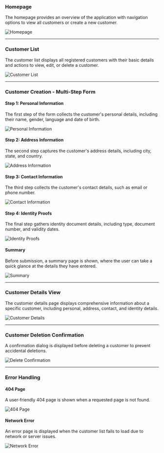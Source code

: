 ### Homepage

The homepage provides an overview of the application with navigation options to view all customers or create a new customer.

![Homepage](./screenshots/landing_page.png)

---

### Customer List

The customer list displays all registered customers with their basic details and actions to view, edit, or delete a customer.

![Customer List](./screenshots/customer_list.png)

---

### Customer Creation - Multi-Step Form

#### Step 1: Personal Information

The first step of the form collects the customer's personal details, including their name, gender, language and date of birth.

![Personal Information](./screenshots/personal_details.png)

#### Step 2: Address Information

The second step captures the customer's address details, including city, state, and country.

![Address Information](./screenshots/address_details.png)

#### Step 3: Contact Information

The third step collects the customer's contact details, such as email or phone number.

![Contact Information](./screenshots/contact_details.png)

#### Step 4: Identity Proofs

The final step gathers identity document details, including type, document number, and validity dates.

![Identity Proofs](./screenshots/identity_details.png)

#### Summary

Before submission, a summary page is shown, where the user can take a quick glance at the details they have entered.

![Summary](./screenshots/summary.png)

---

### Customer Details View

The customer details page displays comprehensive information about a specific customer, including personal, address, contact, and identity details.

![Customer Details](./screenshots/customer_details.png)

---

### Customer Deletion Confirmation

A confirmation dialog is displayed before deleting a customer to prevent accidental deletions.

![Delete Confirmation](./screenshots/delete_customer_modal.png)

---

### Error Handling

#### 404 Page

A user-friendly 404 page is shown when a requested page is not found.

![404 Page](./screenshots/not_found_page.png)

#### Network Error

An error page is displayed when the customer list fails to load due to network or server issues.

![Network Error](./screenshots/fetch_error.png)